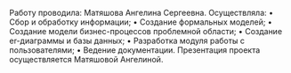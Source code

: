 
Работу проводила: Матяшова Ангелина Сергеевна.
Осуществляла:
•	Сбор и обработку информации;
•	Создание формальных моделей;
•	Создание модели бизнес-процессов проблемной области;
•	Создание er-диаграммы и базы данных;
•	Разработка модуля работы с пользователями;
•	Ведение документации.
Презентация проекта осуществляется Матяшовой Ангелиной.
